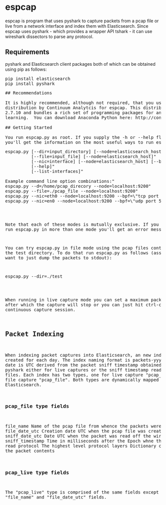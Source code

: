 # espcap

espcap is program that uses pyshark to capture packets from a pcap file or live
from a network interface and index them with Elasticsearch.  Since espcap uses
pyshark - which provides a wrapper API tshark - it can use wireshark dissectors
to parse any protocol.

## Requirements

pyshark and Elasticsearch client packages both of which can be obtained using pip 
as follows:
<pre>
pip install elasticsearch
pip install pyshark
<pre>
## Recommendations

It is highly recommended, although not required, that you use the Anaconda Python 
distribution by Continuum Analytcis for espcap. This distribution contains Python
2.7.10 and bundles a rich set of programming packages for analytics and machine 
learning.  You can download Anaconda Python here: http://continuum.io/downloads.

## Getting Started

You run espcap.py as root. If you supply the -h or --help flags on the command line
you'll get the information on the most useful ways to run espcap.py:
<pre>
espcap.py [--dir=input_directory] [--node=elasticsearch_host]"
          [--file=input_file] [--node=elasticsearch_host]"
          [--nic=interface] [--node=elasticsearch_host] [--bpf=packet_filter_string] [--count=max_packets]"
          [--help]"
          [--list-interfaces]"

Example command line option combinations:"
espcap.py --d=/home/pcap_direcory --node=localhost:9200"
espcap.py --file=./pcap_file --node=localhost:9200"
espcap.py --nic=eth0 --node=localhost:9200 --bpf=\"tcp port 80\""
espcap.py --nic=en0 --node=localhost:9200 --bpf=\"udp port 53\" --count=100"
</pre>
Note that each of these modes is mutually exclusive. If you try to run espcap.py
in more than one mode you'll get an error message.

You can try espcap.py in file mode using the pcap files contained in the test
directory. To do that run espcap.py as follows (assuming you want to just dump
the packets to stdout):
<pre>
espcap.py --dir=./test
</pre>
When running in live capture mode you can set a maximum packet count after which
the capture will stop or you can just hit ctrl-c to stop a continuous capture
session.

## Packet Indexing

When indexing packet captures into Elasticsearch, an new index is created for each 
day. The index naming format is packets-yyyy-mm-dd. The date is UTC derived from 
the packet sniff timestamp obtained from pyshark either for live captures or the
sniff timestamp read from pcap files. Each index has two types, one for live capture 
"pcap_live" and file capture "pcap_file". Both types are dynamically mapped by
Elasticsearch.

### pcap_file type fields

file_name       Name of the pcap file from whence the packets were read
file_date_utc   Creation date UTC when the pcap file was created
sniff_date_utc  Date UTC when the packet was read off the wire
sniff_timestamp Time in milliseconds after the Epoch whne the packet was read
protocol        The highest level protocol
layers          Dictionary containing the packet contents

### pcap_live type fields

The "pcap_live" type is comprised of the same fields except the "file_name" and
"file_date_utc" fields.
